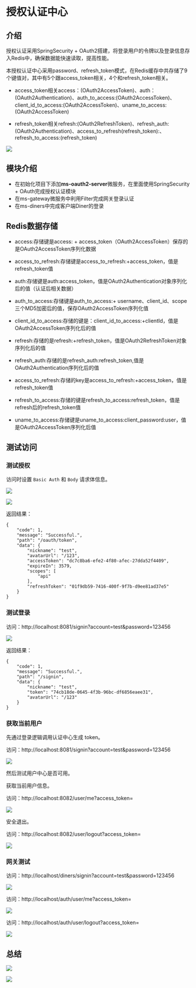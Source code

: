 # 授权认证中心

## 介绍

授权认证采用SpringSecurity + OAuth2搭建，将登录用户的令牌以及登录信息存入Redis中，确保数据能快速读取，提高性能。

本授权认证中心采用password、refresh_token模式，在Redis缓存中共存储了9个键值对，其中有5个跟access_token相关，4个和refresh_token相关。

- access_token相关access：(OAuth2AccessToken)、auth：(OAuth2Authentication)、auth_to_access:(OAuth2AccessToken)、client_id_to_access:(OAuth2AccessToken)、uname_to_access:(OAuth2AccessToken)

- refresh_token相关refresh:(OAuth2RefreshToken)、refresh_auth:(OAuth2Authentication)、access_to_refresh(refresh_token):、refresh_to_access:(refresh_token)

  

![](/README.assets/1605500149687.png)



## 模块介绍

- 在初始化项目下添加**ms-oauth2-server**微服务，在里面使用SpringSecurity + OAuth完成授权认证模块
- 在ms-gateway微服务中利用Filter完成网关登录认证
- 在ms-diners中完成客户端Diner的登录



## Redis数据存储

- access:存储键是access: + access_token（OAuth2AccessToken）保存的是OAuth2AccessToken序列化数据
- access_to_refresh:存储键是access_to_refresh:+access_token，值是refresh_token值
- auth:存储键是auth:access_token，值是OAuth2Authentication对象序列化后的值（认证后相关数据）

- auth_to_access:存储键是auth_to_access:+ username、client_id、scope三个MD5加密后的值，保存OAuth2AccessToken序列化值
- client_id_to_access:存储的键是：client_id_to_access:+clientId，值是OAuth2AccessToken序列化后的值
- refresh:存储的是refresh:+refresh_token，值是OAuth2RefreshToken对象序列化后的值

- refresh_auth:存储的是refresh_auth:refresh_token,值是OAuth2Authentication序列化后的值

- access_to_refresh:存储的key是access_to_refresh:+access_token，值是refresh_token值

- refresh_to_access:存储的键是refresh_to_access:refresh_token，值是refresh后的refresh_token值

- uname_to_access:存储键是uname_to_access:client_password:user，值是OAuth2AccessToken序列化后值



## 测试访问

### 测试授权

访问时设置 `Basic Auth` 和 `Body` 请求体信息。

![](/README.assets/image-20201113175527486.png)

![](/README.assets/image-20201113175603320.png)

返回结果：

```shell
{
    "code": 1,
    "message": "Successful.",
    "path": "/oauth/token",
    "data": {
        "nickname": "test",
        "avatarUrl": "/123",
        "accessToken": "dc7c8ba6-efe2-4f80-afec-27dda52f4409",
        "expireIn": 3579,
        "scopes": [
            "api"
        ],
        "refreshToken": "01f9db59-7416-400f-9f7b-d9ee81ad37e5"
    }
}
```



### 测试登录

访问：http://localhost:8081/signin?account=test&password=123456

![](README.assets\image-20201114094540250.png)

返回结果：

```shell
{
    "code": 1,
    "message": "Successful.",
    "path": "/signin",
    "data": {
        "nickname": "test",
        "token": "74cb18de-0645-4f3b-96bc-df6856eaee31",
        "avatarUrl": "/123"
    }
}
```



### 获取当前用户

先通过登录逻辑调用认证中心生成 token。

访问：http://localhost:8081/signin?account=test&password=123456

![](/README.assets/image-20201114112834889.png)

然后测试用户中心是否可用。

获取当前用户信息。

访问：http://localhost:8082/user/me?access_token=

![](/README.assets/image-20201114112638457.png)

安全退出。

访问：http://localhost:8082/user/logout?access_token=

![](/README.assets/image-20201114112908656.png)



### 网关测试

访问：http://localhost/diners/signin?account=test&password=123456

![](/README.assets/image-20201114120232901.png)

访问：http://localhost/auth/user/me?access_token=

![](/README.assets/image-20201114120313372.png)

访问：http://localhost/auth/user/logout?access_token=



![](/README.assets/image-20201114120558506.png)

## 总结

![](/README.assets/image-20201115164057228.png)



![](/README.assets/image-20201115164136838.png)

